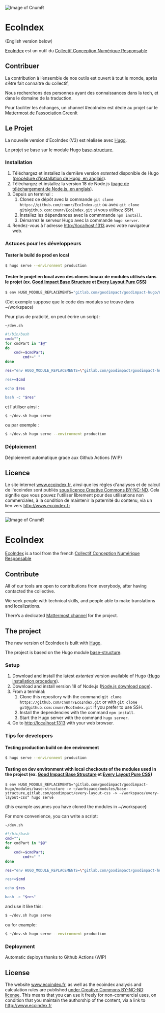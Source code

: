 ![Image of CnumR](./collectif-conception-numerique-responsable-logo.png)

# EcoIndex

(English version below)

[EcoIndex](http://www.ecoindex.fr/) est un outil du
[Collectif Conception Numérique Responsable](https://collectif.greenit.fr/)

## Contribuer

La contribution à l’ensemble de nos outils est ouvert à tout le monde, après s’être fait connaitre du collectif,

Nous recherchons des personnes ayant des connaissances dans la tech, et dans le domaine de la traduction.

Pour faciliter les échanges, un channel #ecoIndex est dédié au projet sur le [Mattermost de l'association GreenIt](https://chat.greenit.eco/)

## Le Projet

La nouvelle version d’EcoIndex (V3) est réalisée avec [Hugo](https://gohugo.io/).

Le projet se base sur le module Hugo [base-structure](https://gitlab.com/goodimpact/goodimpact-hugo/modules/base-structure).

### Installation

1. Téléchargez et installez la dernière version _extented_ disponible de Hugo
   ([procédure d'installation de Hugo, en anglais](https://gohugo.io/getting-started/installing/)).
2. Téléchargez et installez la version 18 de Node.js
   ([page de téléchargement de Node.js, en anglais](https://nodejs.org/en/download)).
3. Depuis un terminal :
   1. Clonez ce dépôt avec la commande `git clone https://github.com/cnumr/EcoIndex.git` ou avec
      `git clone git@github.com:cnumr/EcoIndex.git` si vous utilisez SSH.
   2. Installez les dépendances avec la commmande `npm install`.
   3. Démarrez le serveur Hugo avec la commande `hugo server`.
4. Rendez-vous à l'adresse <http://localhost:1313> avec votre navigateur web.

### Astuces pour les développeurs

#### Tester le build de prod en local

```sh
$ hugo serve --environment production
```

#### Tester le projet en local avec des clones locaux de modules utilisés dans le projet (ex. [Good Impact Base Structure](https://gitlab.com/goodimpact/goodimpact-hugo/modules/base-structure/edit#js-general-project-settings) et [Every Layout Pure CSS](https://gitlab.com/goodimpact/every-layout-css))

```sh
$ env HUGO_MODULE_REPLACEMENTS="gitlab.com/goodimpact/goodimpact-hugo/modules/base-structure -> ~/workspace/modules/base-structure,gitlab.com/goodimpact/every-layout-css -> ~/workspace/every-layout-css" hugo serve
```

(Cet exemple suppose que le code des modules se trouve dans ~/workspace)

Pour plus de praticité, on peut écrire un script :

`~/dev.sh`
```sh
#!/bin/bash
cmd="";
for cmdPart in "$@"
do
    cmd+=$cmdPart;
		cmd+=" "
done

res="env HUGO_MODULE_REPLACEMENTS=\"gitlab.com/goodimpact/goodimpact-hugo/modules/base-structure -> ~/workspace/modules/base-structure,gitlab.com/goodimpact/every-layout-css -> ~/workspace/every-layout-css"\" "

res+=$cmd

echo $res

bash -c "$res"
```

et l'utiliser ainsi :

```sh
$ ~/dev.sh hugo serve
```
ou par exemple :

```sh
$ ~/dev.sh hugo serve --environment production
```

### Déploiement

Déploiement automatique grace aux Github Actions (WIP)

## Licence

Le site internet www.ecoindex.fr, ainsi que les règles d'analyses et de calcul de l'ecoindex sont publiés [sous licence Creative Commons BY-NC-ND](LICENSE.md). Cela signifie que vous pouvez l'utiliser librement pour des utilisations non commerciales, à la condition de maintenir la paternité du contenu, via un lien vers http://www.ecoindex.fr 


---

![Image of CnumR](./collectif-conception-numerique-responsable-logo.png)

# EcoIndex

[EcoIndex](http://www.ecoindex.fr/) is a tool from the french
[Collectif Conception Numérique Responsable](https://collectif.greenit.fr/)

## Contribute

All of our tools are open to contributions from everybody, after having contacted the collective.

We seek people with technical skills, and people able to make translations and localizations.

There’s a dedicated [Mattermost channel](https://chat.greenit.eco/) for the project.

## The project

The new version of EcoIndex is built with [Hugo](https://gohugo.io/).

The project is based on the Hugo module [base-structure](https://gitlab.com/goodimpact/goodimpact-hugo/modules/base-structure).

### Setup

1. Download and install the latest _extented_ version available of Hugo
   ([Hugo installation procedure](https://gohugo.io/getting-started/installing/)).
2. Download and install version 18 of Node.js ([Node.js download page](https://nodejs.org/en/download/)).
3. From a terminal:
   1. Clone this repository with the command `git clone https://github.com/cnumr/EcoIndex.git` or with
      `git clone git@github.com:cnumr/EcoIndex.git` if you prefer to use SSH.
   2. Install the dependencies with the command `npm install`.
   3. Start the Hugo server with the command `hugo server`.
4. Go to <http://localhost:1313> with your web browser.

### Tips for developers

#### Testing production build on dev environment

```sh
$ hugo serve --environment production
```

#### Testing on dev environment with local checkouts of the modules used in the project (ex. [Good Impact Base Structure](https://gitlab.com/goodimpact/goodimpact-hugo/modules/base-structure/edit#js-general-project-settings) et [Every Layout Pure CSS](https://gitlab.com/goodimpact/every-layout-css))

```
$ env HUGO_MODULE_REPLACEMENTS="gitlab.com/goodimpact/goodimpact-hugo/modules/base-structure -> ~/workspace/modules/base-structure,gitlab.com/goodimpact/every-layout-css -> ~/workspace/every-layout-css" hugo serve
```
(this example assumes you have cloned the modules in ~/workspace)

For more convenience, you can write a script:

`~/dev.sh`
```sh
#!/bin/bash
cmd="";
for cmdPart in "$@"
do
    cmd+=$cmdPart;
		cmd+=" "
done

res="env HUGO_MODULE_REPLACEMENTS=\"gitlab.com/goodimpact/goodimpact-hugo/modules/base-structure -> ~/workspace/modules/base-structure,gitlab.com/goodimpact/every-layout-css -> ~/workspace/every-layout-css"\" "

res+=$cmd

echo $res

bash -c "$res"
```

and use it like this:

```sh
$ ~/dev.sh hugo serve
```
ou for example:

```sh
$ ~/dev.sh hugo serve --environment production
```

### Deployment

Automatic deploys thanks to Github Actions (WIP)

## License

The website www.ecoindex.fr, as well as the ecoindex analysis and calculation rules are published [under Creative Commons BY-NC-ND license](LICENSE.md). This means that you can use it freely for non-commercial uses, on condition that you maintain the authorship of the content, via a link to http://www.ecoindex.fr